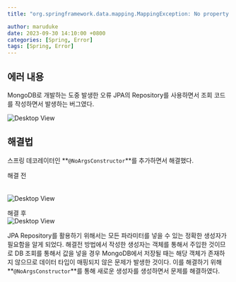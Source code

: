 ```yaml
---
title: "org.springframework.data.mapping.MappingException: No property summonerId found on entity class 클래스 명 to bind constructor parameter to"

author: maruduke
date: 2023-09-30 14:10:00 +0800
categories: [Spring, Error]
tags: [Spring, Error]
---
```


## 에러 내용

MongoDB로 개발하는 도중 발생한 오류
JPA의 Repository를 사용하면서 조회 코드를 작성하면서 발생하는 버그였다.

![Desktop View](/assets/img/spring/error/2023-10-01-mongo/error1.png)

## 해결법

스프링 데코레이터인 **`@NoArgsConstructor`**를 추가하면서 해결했다.

해결 전  
<br></br>
![Desktop View](/assets/img/spring/error/2023-10-01-mongo/error2.png)

해결 후  
![Desktop View](/assets/img/spring/error/2023-10-01-mongo/error3.png)


JPA Repository를 활용하기 위해서는 모든 파라미터를 넣을 수 있는 정확한 생성자가 필요함을 알게 되었다.
해결전 방법에서 작성한 생성자는 객체를 통해서 주입한 것이므로 DB 조회를 통해서 값을 넣을 경우 MongoDB에서 저장될 때는 해당 객체가 존재하지 않으므로 데이터 타입이 매핑되지 않은 문제가 발생한 것이다.
이를 해결하기 위해 **`@NoArgsConstructor`**를 통해 새로운 생성자를 생성하면서 문제를 해결하였다.

